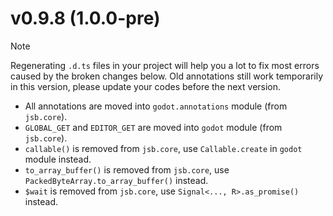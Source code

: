 
# v0.9.8 (1.0.0-pre)

> [!NOTE]
> Regenerating `.d.ts` files in your project will help you a lot to fix most errors caused by the broken changes below.
> Old annotations still work temporarily in this version, please update your codes before the next version.

* All annotations are moved into `godot.annotations` module (from `jsb.core`). 
* `GLOBAL_GET` and `EDITOR_GET` are moved into `godot` module (from `jsb.core`).
* `callable()` is removed from `jsb.core`, use `Callable.create` in `godot` module instead.
* `to_array_buffer()` is removed from `jsb.core`, use `PackedByteArray.to_array_buffer()` instead.
* `$wait` is removed from `jsb.core`, use `Signal<..., R>.as_promise()` instead.
